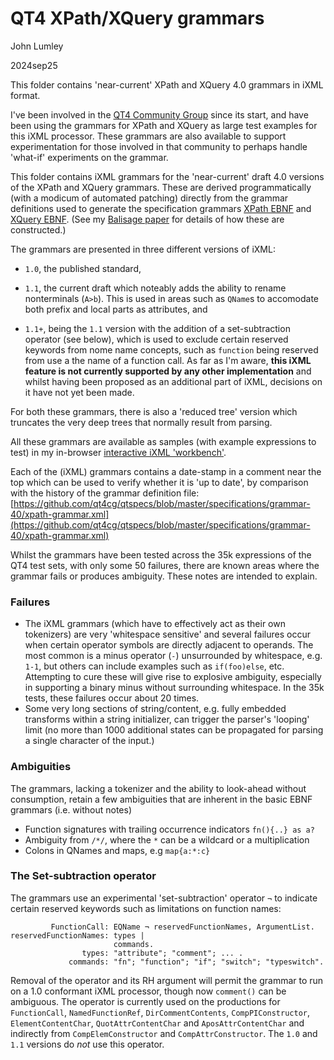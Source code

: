 # QT4 XPath/XQuery grammars

John Lumley

2024sep25

This folder contains 'near-current' XPath and XQuery 4.0 grammars in iXML format.


I've been involved in the [QT4 Community Group](https://qt4cg.org/) since its
            start, and have been using the grammars for XPath and XQuery as large test examples for
            this iXML processor. These grammars are also available to support experimentation for
            those involved in that community to perhaps handle 'what-if' experiments on the
            grammar.

This folder contains iXML grammars for the 'near-current'
            draft 4.0 versions of the XPath and XQuery grammars. These are derived programmatically
            (with a modicum of automated patching) directly from the grammar definitions used to
            generate the specification grammars [XPath
               EBNF](https://qt4cg.org/specifications/xquery-40/xpath-40.html#id-grammar) and [XQuery
               EBNF](https://qt4cg.org/specifications/xquery-40/xquery-40.html#id-grammar). (See my [Balisage paper](https://www.balisage.net/Proceedings/vol29/html/Lumley01/BalisageVol29-Lumley01.html) for details of how these are constructed.)

The grammars are presented in three different versions of iXML:

- `1.0`, the published standard,
- `1.1`, the current draft which noteably adds the ability to rename
  nonterminals (`A>b`). This is used in areas such as <code>QName</code>s to
  accomodate both prefix and local parts as attributes, and
 
- `1.1+`, being the `1.1` version with the addition of a
  set-subtraction operator (see below), which is used to exclude certain reserved
  keywords from nome name concepts, such as `function` being reserved from
  use a the name of a function call. As far as I'm aware, **this iXML feature is not
  currently supported by any other implementation** and whilst having been
  proposed as an additional part of iXML, decisions on it have not yet been made.

For both these grammars, there is also a 'reduced tree' version which truncates the very
deep trees that normally result from parsing.

All these grammars are available as samples (with example expressions to test)
in my in-browser [interactive iXML 'workbench'](https://johnlumley.github.io/jwiXML.xhtml).

Each of the (iXML) grammars contains a date-stamp in a comment near the top which can
be used to verify whether it is 'up to date', by comparison with the history of the
grammar definition file: [https://github.com/qt4cg/qtspecs/blob/master/specifications/grammar-40/xpath-grammar.xml](https://github.com/qt4cg/qtspecs/blob/master/specifications/grammar-40/xpath-grammar.xml)

Whilst the grammars have been tested across the 35k expressions of the QT4 test sets,
 with only some 50 failures, there are known areas where the grammar fails or produces
ambiguity. These notes are intended to explain.
         
            
### Failures
            
- The iXML grammars (which have to effectively act as their own tokenizers) are
  very 'whitespace sensitive' and several failures occur when certain operator
  symbols are directly adjacent to operands. The most common is a minus operator
  (`-`) unsurrounded by whitespace, e.g. `1-1`, but others can
  include examples such as `if(foo)else`, etc. Attempting to cure these
  will give rise to explosive ambiguity, especially in supporting a binary minus
  without surrounding whitespace. In the 35k tests, these failures occur about 20 times.
- Some very long sections of string/content, e.g. fully embedded transforms within
  a string initializer, can trigger the parser's 'looping' limit (no more than 1000
  additional states can be propagated for parsing a single character of the input.) 
            
         
### Ambiguities
The grammars, lacking a tokenizer and the ability to look-ahead without consumption,
retain a few ambiguities that are inherent in the basic EBNF grammars (i.e. without notes)
           
- Function signatures with trailing occurrence indicators `fn(){..} as a?`
- Ambiguity from `/*/`, where the `*` can be a wildcard or a multiplication
- Colons in QNames and maps, e.g `map{a:*:c}`
         
         
            
### The Set-subtraction operator
The grammars use an experimental 'set-subtraction' operator `¬` to
indicate certain reserved keywords such as limitations on function names:

```
         FunctionCall: EQName ¬ reservedFunctionNames, ArgumentList.
reservedFunctionNames: types |
                       commands.
                types: "attribute"; "comment"; ... .
             commands: "fn"; "function"; "if"; "switch"; "typeswitch".
```

Removal of the operator and its RH argument will permit the grammar to run on a 1.0
conformant iXML processor, though now `comment()` can be ambiguous. The
operator is currently used on the productions for `FunctionCall`,
               `NamedFunctionRef`, `DirCommentContents`,
               `CompPIConstructor`, `ElementContentChar`,
               `QuotAttrContentChar` and `AposAttrContentChar` and indirectly
               from `CompElemConstructor` and `CompAttrConstructor`. 
               The `1.0` and `1.1` versions do *not* use this operator.
       
